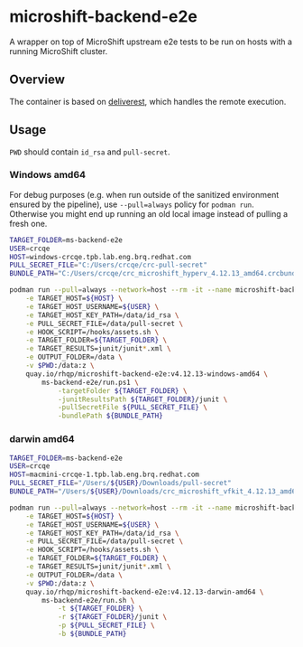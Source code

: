 # microshift-backend-e2e
A wrapper on top of MicroShift upstream e2e tests to be run on hosts with a running MicroShift cluster.

## Overview

The container is based on [deliverest](https://github.com/adrianriobo/deliverest), which handles the remote execution.

## Usage

`PWD` should contain `id_rsa` and `pull-secret`.

### Windows amd64

For debug purposes (e.g. when run outside of the sanitized environment ensured by the pipeline), use `--pull=always` policy for `podman run`. Otherwise you might end up running an old local image instead of pulling a fresh one.

```bash
TARGET_FOLDER=ms-backend-e2e
USER=crcqe
HOST=windows-crcqe.tpb.lab.eng.brq.redhat.com
PULL_SECRET_FILE="C:/Users/crcqe/crc-pull-secret"
BUNDLE_PATH="C:/Users/crcqe/crc_microshift_hyperv_4.12.13_amd64.crcbundle"

podman run --pull=always --network=host --rm -it --name microshift-backend-e2e \
    -e TARGET_HOST=${HOST} \
    -e TARGET_HOST_USERNAME=${USER} \
    -e TARGET_HOST_KEY_PATH=/data/id_rsa \
    -e PULL_SECRET_FILE=/data/pull-secret \
    -e HOOK_SCRIPT=/hooks/assets.sh \
    -e TARGET_FOLDER=${TARGET_FOLDER} \
    -e TARGET_RESULTS=junit/junit*.xml \
    -e OUTPUT_FOLDER=/data \
    -v $PWD:/data:z \
    quay.io/rhqp/microshift-backend-e2e:v4.12.13-windows-amd64 \
        ms-backend-e2e/run.ps1 \
            -targetFolder ${TARGET_FOLDER} \
            -junitResultsPath ${TARGET_FOLDER}/junit \
            -pullSecretFile ${PULL_SECRET_FILE} \
            -bundlePath ${BUNDLE_PATH}
```

### darwin amd64

```bash
TARGET_FOLDER=ms-backend-e2e
USER=crcqe
HOST=macmini-crcqe-1.tpb.lab.eng.brq.redhat.com
PULL_SECRET_FILE="/Users/${USER}/Downloads/pull-secret"
BUNDLE_PATH="/Users/${USER}/Downloads/crc_microshift_vfkit_4.12.13_amd64.crcbundle"

podman run --pull=always --network=host --rm -it --name microshift-backend-e2e \
    -e TARGET_HOST=${HOST} \
    -e TARGET_HOST_USERNAME=${USER} \
    -e TARGET_HOST_KEY_PATH=/data/id_rsa \
    -e PULL_SECRET_FILE=/data/pull-secret \
    -e HOOK_SCRIPT=/hooks/assets.sh \
    -e TARGET_FOLDER=${TARGET_FOLDER} \
    -e TARGET_RESULTS=junit/junit*.xml \
    -e OUTPUT_FOLDER=/data \
    -v $PWD:/data:z \
    quay.io/rhqp/microshift-backend-e2e:v4.12.13-darwin-amd64 \
        ms-backend-e2e/run.sh \
            -t ${TARGET_FOLDER} \
            -r ${TARGET_FOLDER}/junit \
            -p ${PULL_SECRET_FILE} \
            -b ${BUNDLE_PATH}
```